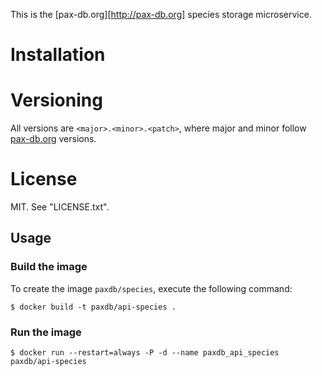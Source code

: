 This is the [pax-db.org][http://pax-db.org] species storage microservice.

# Installation

# Versioning

All versions are `<major>.<minor>.<patch>`, where major and minor follow
[pax-db.org](pax-db.org) versions.


# License

MIT. See "LICENSE.txt".


## Usage

### Build the image

To create the image `paxdb/species`, execute the following command:

```
$ docker build -t paxdb/api-species .
```

### Run the image

```
$ docker run --restart=always -P -d --name paxdb_api_species paxdb/api-species
```
